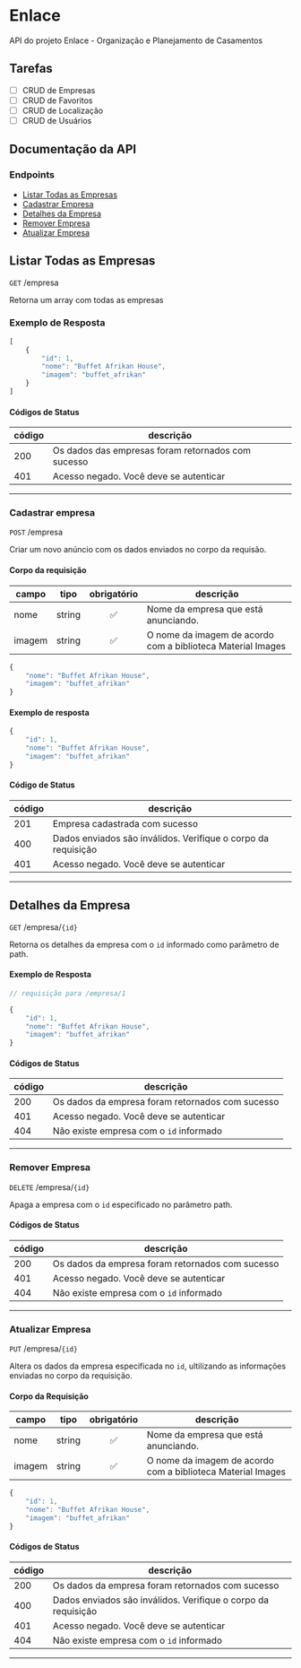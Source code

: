 # Enlace
API do projeto Enlace - Organização e Planejamento de Casamentos


## Tarefas

- [ ] CRUD de Empresas
- [ ] CRUD de Favoritos
- [ ] CRUD de Localização
- [ ] CRUD de Usuários

## Documentação da API

### Endpoints
- [Listar Todas as Empresas](#Listar-todas-as-empresas)
- [Cadastrar Empresa](#Cadastrar-empresa)
- [Detalhes da Empresa](#Detalhes-da-empresa)
- [Remover Empresa](#Remover-empresa)
- [Atualizar Empresa](#Atualizar-empresa)


## Listar Todas as Empresas

`GET` /empresa

Retorna um array com todas as empresas

### Exemplo de Resposta

```js
[
    { 
        "id": 1,
        "nome": "Buffet Afrikan House",
        "imagem": "buffet_afrikan"
    }
]
```

#### Códigos de Status

|código|descrição|
|------|---------|
|200|Os dados das empresas foram retornados com sucesso
|401|Acesso negado. Você deve se autenticar

---

### Cadastrar empresa

`POST` /empresa

Criar um novo anúncio com os dados enviados no corpo da requisão.

#### Corpo da requisição

|campo|tipo|obrigatório|descrição|
|-----|----|:-----------:|---------|
|nome|string|✅|Nome da empresa que está anunciando.
|imagem|string|✅|O nome da imagem de acordo com a biblioteca Material Images

```js
{
    "nome": "Buffet Afrikan House",
    "imagem": "buffet_afrikan"
}
```

#### Exemplo de resposta
```js
{   
    "id": 1,
    "nome": "Buffet Afrikan House",
    "imagem": "buffet_afrikan"
}
```

#### Código de Status

|código|descrição|
|------|---------|
|201|Empresa cadastrada com sucesso
|400|Dados enviados são inválidos. Verifique o corpo da requisição
|401|Acesso negado. Você deve se autenticar

---

## Detalhes da Empresa

`GET` /empresa/`{id}`

Retorna os detalhes da empresa com o `id` informado como parâmetro de path.

#### Exemplo de Resposta

```js
// requisição para /empresa/1

{
    "id": 1,
    "nome": "Buffet Afrikan House",
    "imagem": "buffet_afrikan"
}
```

#### Códigos de Status

|código|descrição|
|------|---------|
|200|Os dados da empresa foram retornados com sucesso
|401|Acesso negado. Você deve se autenticar
|404|Não existe empresa com o `id` informado

___

### Remover Empresa

`DELETE` /empresa/`{id}`

Apaga a empresa com o `id` especificado no parâmetro path.

#### Códigos de Status

|código|descrição|
|------|---------|
|200|Os dados da empresa foram retornados com sucesso
|401|Acesso negado. Você deve se autenticar
|404|Não existe empresa com o `id` informado

___


### Atualizar Empresa

`PUT` /empresa/`{id}`

Altera os dados da empresa especificada no `id`, ultilizando as informações enviadas no corpo da requisição.

#### Corpo da Requisição

|campo|tipo|obrigatório|descrição|
|-----|----|:-----------:|---------|
|nome|string|✅|Nome da empresa que está anunciando.
|imagem|string|✅|O nome da imagem de acordo com a biblioteca Material Images

```js
{
    "id": 1,
    "nome": "Buffet Afrikan House",
    "imagem": "buffet_afrikan"
}
```

#### Códigos de Status

|código|descrição|
|------|---------|
|200|Os dados da empresa foram retornados com sucesso
|400|Dados enviados são inválidos. Verifique o corpo da requisição
|401|Acesso negado. Você deve se autenticar
|404|Não existe empresa com o `id` informado

___
